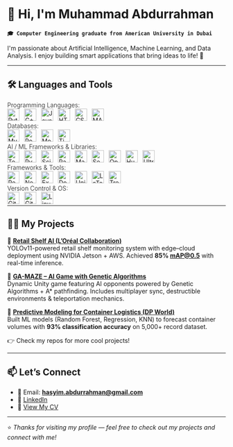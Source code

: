# 👋 Hi, I'm Muhammad Abdurrahman

**`🎓 Computer Engineering graduate from American University in Dubai`**

I'm passionate about Artificial Intelligence, Machine Learning, and Data Analysis. I enjoy building smart applications that bring ideas to life! 🚀 

---

## 🛠️ Languages and Tools 

<span style="font-size:14px; font-weight:300;">Programming Languages:</span>  
<img align="left" alt="Python" width="28px" style="padding-right:8px;" src="https://cdn.jsdelivr.net/gh/devicons/devicon/icons/python/python-original.svg"/>
<img align="left" alt="C++" width="28px" style="padding-right:8px;" src="https://cdn.jsdelivr.net/gh/devicons/devicon/icons/cplusplus/cplusplus-original.svg"/>
<img align="left" alt="JavaScript" width="28px" style="padding-right:8px;" src="https://cdn.jsdelivr.net/gh/devicons/devicon/icons/javascript/javascript-original.svg"/>
<img align="left" alt="HTML5" width="28px" style="padding-right:8px;" src="https://cdn.jsdelivr.net/gh/devicons/devicon/icons/html5/html5-original.svg"/>
<img align="left" alt="CSS3" width="28px" style="padding-right:8px;" src="https://cdn.jsdelivr.net/gh/devicons/devicon/icons/css3/css3-original.svg"/>
<img align="left" alt="MATLAB" width="28px" style="padding-right:8px;" src="https://cdn.jsdelivr.net/gh/devicons/devicon/icons/matlab/matlab-original.svg"/>
<br/>

<span style="font-size:14px; font-weight:300;">Databases:</span>  
<img align="left" alt="MySQL" width="28px" style="padding-right:8px;" src="https://cdn.jsdelivr.net/gh/devicons/devicon/icons/mysql/mysql-original.svg"/>
<img align="left" alt="PostgreSQL" width="28px" style="padding-right:8px;" src="https://cdn.jsdelivr.net/gh/devicons/devicon/icons/postgresql/postgresql-original.svg"/>
<img align="left" alt="MongoDB" width="28px" style="padding-right:8px;" src="https://cdn.jsdelivr.net/gh/devicons/devicon/icons/mongodb/mongodb-original.svg"/>
<img align="left" alt="TimescaleDB" width="28px" style="padding-right:8px;" src="https://avatars.githubusercontent.com/u/45122330?s=200&v=4"/>
<br/>

<span style="font-size:14px; font-weight:300;">AI / ML Frameworks & Libraries:</span>  
<img align="left" alt="TensorFlow" width="28px" style="padding-right:8px;" src="https://cdn.jsdelivr.net/gh/devicons/devicon/icons/tensorflow/tensorflow-original.svg"/>
<img align="left" alt="PyTorch" width="28px" style="padding-right:8px;" src="https://cdn.jsdelivr.net/gh/devicons/devicon/icons/pytorch/pytorch-original.svg"/>
<img align="left" alt="Scikit-learn" width="28px" style="padding-right:8px;" src="https://upload.wikimedia.org/wikipedia/commons/0/05/Scikit_learn_logo_small.svg"/>
<img align="left" alt="Pandas" width="28px" style="padding-right:8px;" src="https://cdn.jsdelivr.net/gh/devicons/devicon/icons/pandas/pandas-original.svg"/>
<img align="left" alt="Matplotlib" width="28px" style="padding-right:8px;" src="https://matplotlib.org/_static/images/logo2.svg"/>
<img align="left" alt="Seaborn" width="28px" style="padding-right:8px;" src="https://seaborn.pydata.org/_images/logo-mark-lightbg.svg"/>
<img align="left" alt="OpenCV" width="28px" style="padding-right:8px;" src="https://cdn.jsdelivr.net/gh/devicons/devicon/icons/opencv/opencv-original.svg"/>
<img align="left" alt="Hugging Face" width="28px" style="padding-right:8px;" src="https://huggingface.co/front/assets/huggingface_logo-noborder.svg"/>
<img align="left" alt="Ultralytics" width="28px" style="padding-right:8px;" src="https://avatars.githubusercontent.com/u/26833451?s=200&v=4"/>
<br/>

<span style="font-size:14px; font-weight:300;">Frameworks & Tools:</span>  
<img align="left" alt="React" width="28px" style="padding-right:8px;" src="https://cdn.jsdelivr.net/gh/devicons/devicon/icons/react/react-original.svg"/>
<img align="left" alt="NestJS" width="28px" style="padding-right:8px;" src="https://nestjs.com/img/logo-small.svg"/>
<img align="left" alt="Express.js" width="28px" style="padding-right:8px;" src="https://cdn.jsdelivr.net/gh/devicons/devicon/icons/express/express-original.svg"/>
<img align="left" alt="Docker" width="28px" style="padding-right:8px;" src="https://cdn.jsdelivr.net/gh/devicons/devicon/icons/docker/docker-original.svg"/>
<img align="left" alt="Unity" width="28px" style="padding-right:8px;" src="https://cdn.jsdelivr.net/gh/devicons/devicon/icons/unity/unity-original.svg"/>
<img align="left" alt="LaTeX" width="28px" style="padding-right:8px;" src="https://cdn.jsdelivr.net/gh/devicons/devicon/icons/latex/latex-original.svg"/>
<img align="left" alt="Trello" width="28px" style="padding-right:8px;" src="https://cdn.jsdelivr.net/gh/devicons/devicon/icons/trello/trello-original.svg"/>
<br/>

<span style="font-size:14px; font-weight:300;">Version Control & OS:</span>  
<img align="left" alt="Git" width="28px" style="padding-right:8px;" src="https://cdn.jsdelivr.net/gh/devicons/devicon/icons/git/git-original.svg"/>
<img align="left" alt="GitHub" width="28px" style="padding-right:8px;" src="https://cdn.jsdelivr.net/gh/devicons/devicon/icons/github/github-original.svg"/>
<img align="left" alt="Linux" width="28px" style="padding-right:8px;" src="https://cdn.jsdelivr.net/gh/devicons/devicon/icons/linux/linux-original.svg"/>
<br/>

---

## 👷‍♂️  My Projects

🔹 **[Retail Shelf AI (L’Oréal Collaboration)]()**  
YOLOv11-powered retail shelf monitoring system with edge–cloud deployment using NVIDIA Jetson + AWS. Achieved **85% mAP@0.5** with real-time inference.  

🔹 **[GA-MAZE – AI Game with Genetic Algorithms]()**  
Dynamic Unity game featuring AI opponents powered by Genetic Algorithms + A* pathfinding. Includes multiplayer sync, destructible environments & teleportation mechanics.  

🔹 **[Predictive Modeling for Container Logistics (DP World)](https://github.com/abdurrahman-03/Predictive-Modeling-for-Container-Logistics-DP-World-)**  
Built ML models (Random Forest, Regression, KNN) to forecast container volumes with **93% classification accuracy** on 5,000+ record dataset.  

👉 Check my repos for more cool projects!

---

## 📫 Let’s Connect

- 📧 Email: **hasyim.abdurrahman@gmail.com**  
- 💼 [LinkedIn]([https://www.linkedin.com/in/muhammad-abdurrahman](https://www.linkedin.com/in/muhammad-abdurrahman-433565286/))  
- 📄 [View My CV](./Muhammad_Abdurrahman_CV.pdf)

---
⭐️ *Thanks for visiting my profile — feel free to check out my projects and connect with me!*
